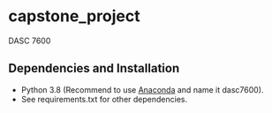 # capstone_project
DASC 7600
## Dependencies and Installation
- Python 3.8 (Recommend to use [Anaconda](https://www.anaconda.com/download/#linux) and name it dasc7600).
- See requirements.txt for other dependencies.
